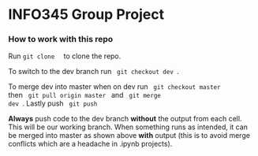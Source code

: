 # INFO345 Group Project

### How to work with this repo

Run <code>git clone <PATH> </code> to clone the repo.

To switch to the dev branch run <code> git checkout dev </code>.

To merge dev into master when on dev run <code> git checkout master </code> then <code> git pull origin master </code> and <code> git merge dev </code>. Lastly push <code> git push </code>

<b>Always</b> push code to the dev branch <b>without</b> the output from each cell. This will be our working branch. When something runs as intended, it can be merged into master as shown above **with** output (this is to avoid merge conflicts which are a headache in .ipynb projects).
